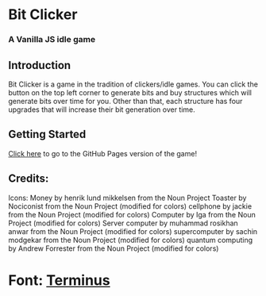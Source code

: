 # Bit Clicker
### A Vanilla JS idle game

## Introduction
Bit Clicker is a game in the tradition of clickers/idle games. You can click the button on the top left corner to generate bits and buy structures which will generate bits over time for you. Other than that, each structure has four upgrades that will increase their bit generation over time.

## Getting Started
[Click here](https://porissawa.github.io/bitclick/src/index.html) to go to the GitHub Pages version of the game!

## Credits:
Icons:
Money by henrik lund mikkelsen from the Noun Project
Toaster by Nociconist from the Noun Project (modified for colors)
cellphone by jackie from the Noun Project (modified for colors)
Computer by Iga from the Noun Project (modified for colors)
Server computer by muhammad rosikhan anwar from the Noun Project (modified for colors)
supercomputer by sachin modgekar from the Noun Project (modified for colors)
quantum computing by Andrew Forrester from the Noun Project (modified for colors)

Font:
[Terminus](https://github.com/ryanoasis/nerd-fonts/blob/master/patched-fonts/Terminus/font-info.md)
===
